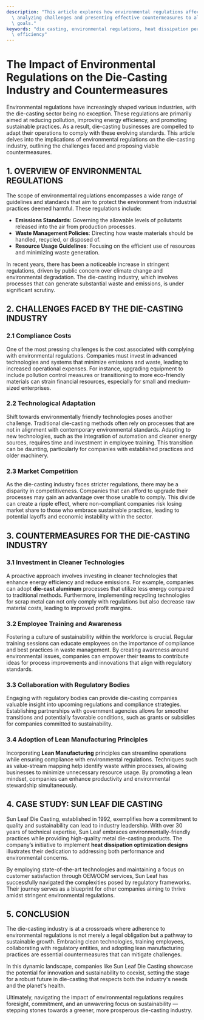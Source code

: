 ```yaml
---
description: "This article explores how environmental regulations affect the die-casting industry,\
  \ analyzing challenges and presenting effective countermeasures to align with sustainability\
  \ goals."
keywords: "die casting, environmental regulations, heat dissipation performance, heat dissipation\
  \ efficiency"
---
```

# The Impact of Environmental Regulations on the Die-Casting Industry and Countermeasures

Environmental regulations have increasingly shaped various industries, with the die-casting sector being no exception. These regulations are primarily aimed at reducing pollution, improving energy efficiency, and promoting sustainable practices. As a result, die-casting businesses are compelled to adapt their operations to comply with these evolving standards. This article delves into the implications of environmental regulations on the die-casting industry, outlining the challenges faced and proposing viable countermeasures.

## 1. OVERVIEW OF ENVIRONMENTAL REGULATIONS

The scope of environmental regulations encompasses a wide range of guidelines and standards that aim to protect the environment from industrial practices deemed harmful. These regulations include:

- **Emissions Standards**: Governing the allowable levels of pollutants released into the air from production processes.
- **Waste Management Policies**: Directing how waste materials should be handled, recycled, or disposed of.
- **Resource Usage Guidelines**: Focusing on the efficient use of resources and minimizing waste generation.

In recent years, there has been a noticeable increase in stringent regulations, driven by public concern over climate change and environmental degradation. The die-casting industry, which involves processes that can generate substantial waste and emissions, is under significant scrutiny.

## 2. CHALLENGES FACED BY THE DIE-CASTING INDUSTRY

### 2.1 Compliance Costs

One of the most pressing challenges is the cost associated with complying with environmental regulations. Companies must invest in advanced technologies and systems that minimize emissions and waste, leading to increased operational expenses. For instance, upgrading equipment to include pollution control measures or transitioning to more eco-friendly materials can strain financial resources, especially for small and medium-sized enterprises.

### 2.2 Technological Adaptation

Shift towards environmentally friendly technologies poses another challenge. Traditional die-casting methods often rely on processes that are not in alignment with contemporary environmental standards. Adapting to new technologies, such as the integration of automation and cleaner energy sources, requires time and investment in employee training. This transition can be daunting, particularly for companies with established practices and older machinery.

### 2.3 Market Competition

As the die-casting industry faces stricter regulations, there may be a disparity in competitiveness. Companies that can afford to upgrade their processes may gain an advantage over those unable to comply. This divide can create a ripple effect, where non-compliant companies risk losing market share to those who embrace sustainable practices, leading to potential layoffs and economic instability within the sector.

## 3. COUNTERMEASURES FOR THE DIE-CASTING INDUSTRY

### 3.1 Investment in Cleaner Technologies

A proactive approach involves investing in cleaner technologies that enhance energy efficiency and reduce emissions. For example, companies can adopt **die-cast aluminum** processes that utilize less energy compared to traditional methods. Furthermore, implementing recycling technologies for scrap metal can not only comply with regulations but also decrease raw material costs, leading to improved profit margins.

### 3.2 Employee Training and Awareness

Fostering a culture of sustainability within the workforce is crucial. Regular training sessions can educate employees on the importance of compliance and best practices in waste management. By creating awareness around environmental issues, companies can empower their teams to contribute ideas for process improvements and innovations that align with regulatory standards.

### 3.3 Collaboration with Regulatory Bodies

Engaging with regulatory bodies can provide die-casting companies valuable insight into upcoming regulations and compliance strategies. Establishing partnerships with government agencies allows for smoother transitions and potentially favorable conditions, such as grants or subsidies for companies committed to sustainability.

### 3.4 Adoption of Lean Manufacturing Principles

Incorporating **Lean Manufacturing** principles can streamline operations while ensuring compliance with environmental regulations. Techniques such as value-stream mapping help identify waste within processes, allowing businesses to minimize unnecessary resource usage. By promoting a lean mindset, companies can enhance productivity and environmental stewardship simultaneously.

## 4. CASE STUDY: SUN LEAF DIE CASTING

Sun Leaf Die Casting, established in 1992, exemplifies how a commitment to quality and sustainability can lead to industry leadership. With over 30 years of technical expertise, Sun Leaf embraces environmentally-friendly practices while providing high-quality metal die-casting products. The company’s initiative to implement **heat dissipation optimization designs** illustrates their dedication to addressing both performance and environmental concerns. 

By employing state-of-the-art technologies and maintaining a focus on customer satisfaction through OEM/ODM services, Sun Leaf has successfully navigated the complexities posed by regulatory frameworks. Their journey serves as a blueprint for other companies aiming to thrive amidst stringent environmental regulations.

## 5. CONCLUSION

The die-casting industry is at a crossroads where adherence to environmental regulations is not merely a legal obligation but a pathway to sustainable growth. Embracing clean technologies, training employees, collaborating with regulatory entities, and adopting lean manufacturing practices are essential countermeasures that can mitigate challenges. 

In this dynamic landscape, companies like Sun Leaf Die Casting showcase the potential for innovation and sustainability to coexist, setting the stage for a robust future in die-casting that respects both the industry's needs and the planet's health. 

Ultimately, navigating the impact of environmental regulations requires foresight, commitment, and an unwavering focus on sustainability — stepping stones towards a greener, more prosperous die-casting industry.
